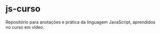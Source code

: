 # js-curso
 Repositório para anotações e prática da linguagem JavaScript, aprendidos no curso em vídeo.
